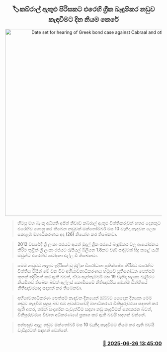 <p align='center'><b><h2 align='center' title='Date set for hearing of Greek bond case against Cabraal and others'>🏷කබ්‍‍රාල් ඇතුළු පිරිසකට එරෙහි ග්‍රීක බැඳුම්කර නඩුව කැඳවීමට දින නියම කෙරේ</h2></b></p>
<p align='center'><img src='https://helakuru.sgp1.cdn.digitaloceanspaces.com/esana/images/lib/ajith-niwad-archived.png' width='600' alt='Date set for hearing of Greek bond case against Cabraal and others'></p>

> හිටපු මහ බැංකු අධිපති අජිත් නිවාඩ් කබ්රාල් ඇතුළු විත්තිකරුවන් හතර දෙනකුට එරෙහිව ගොනු කර තිබෙන නඩුවක් ඔක්තෝම්බර් මස 10 වැනිදා කැඳවන ලෙස කොළඹ මහාධිකරණය අද (26) නියෝග කර තිබෙනවා.

> 2012 වසරේදී ශ්‍රී ලංකා රජයට අයත් මුදල් ග්‍රීක රජයේ බැඳුම්කර වල ආයෝජනය කිරීම තුළින් ශ්‍රී ලංකා රජයට රුපියල් බිලියන 1.8කට වැඩි පාඩුවක් සිදු කළේ යැයි ඔවුන්ට එරෙහිව චෝදනා එල්ල වී තිබෙනවා.

> මෙම නඩුවට අදාළව ඉදිරිපත් වූ මූලික විරෝධතා ප්‍රතික්ෂේප කිරීමට එරෙහිව විත්තිය විසින් මේ වන විට අභියාචනාධිකරණය හමුවේ ප්‍රතිශෝධන පෙත්සම් තුනක් ඉදිරිපත් කර ඇති බවත්, ඒවා සැප්තැම්බර් මස 19 වැනිදා සලකා බැලීමට නියමිතව තිබෙන බවත් අල්ලස් කොමිසමේ නීතිඥවරිය මෙන්ම විත්තියේ නීතිඥවරයාද සඳහන් කර තිබෙනවා.

> අභියාචනාධිකරණ පෙත්සම් කැඳවන දිනයෙන් ඔබ්බට යෙදෙන දිනයක මෙම නඩුව කැඳවීම සුදුසු බව එම අවස්ථාවේදී මහාධිකරණ විනිසුරුවරයා සඳහන් කර ඇති අතර, තමන් සංදර්ශන පැවැත්වීම සඳහා නඩු කැඳවීමක් නොකරන බවත්, විනිසුරුවරයා විවෘත අධිකරණයේ ප්‍රකාශ කර ඇති බවයි සඳහන් වන්නේ.

> ඉන්පසුව අදාළ නඩුව ඔක්තෝබර් මස 10 වැනිදා කැඳවීමට නියම කර ඇති බවයි ව‍ැඩිදුරටත් සඳහන් වෙන්නේ.



<h3 align='right'><a href='https://www.helakuru.lk/esana/p/111369/'>📅 2025-06-26 13:45:00</a></h3>
